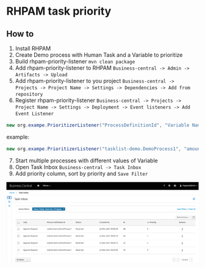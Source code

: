 # RHPAM task priority

## How to 
1. Install RHPAM
2. Create Demo process with Human Task and a Variable to prioritize
3. Build rhpam-priority-listener `mvn clean package`
4. Add rhpam-priority-listener to RHPAM `Business-central -> Admin -> Artifacts -> Upload`
5. Add rhpam-priority-listener to you project `Business-central -> Projects -> Project Name -> Settings -> Dependencies -> Add from repository`
6. Register rhpam-priority-listener `Business-central -> Projects -> Project Name -> Settings -> Deployment -> Event listeners -> Add Event Listener`
```java
new org.exampe.PrioritizerListener("ProcessDefinitionId", "Variable Name", "Task Name")
```
example:
```java
new org.exampe.PrioritizerListener("tasklist-demo.DemoProcess1", "amount", "Approve Request")
```
7. Start multiple processes with different values of Variable
8. Open Task Inbox `Business-central -> Task Inbox`
9. Add priority column, sort by priority and `Save Filter`

![priority](priority.png)
